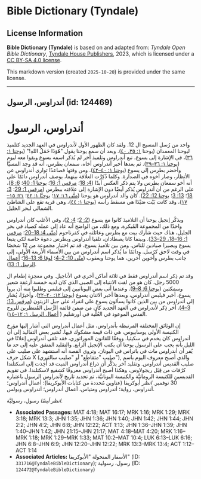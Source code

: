 # Bible Dictionary (Tyndale)

## License Information

**Bible Dictionary (Tyndale)** is based on and adapted from: _Tyndale Open Bible Dictionary_, [Tyndale House Publishers](https://tyndaleopenresources.com/), 2023, which is licensed under a [CC BY-SA 4.0 license](https://creativecommons.org/licenses/by-sa/4.0/legalcode.en).

This markdown version (created `2025-10-20`) is provided under the same license.



--------------------------------

## أندراوس، الرسول (id: 124469)

أندراوس، الرسول
===============

واحد من رُسل المسيح ال 12\. ولقد كان الظهور الأول لأندراوس في العهد الجديد كتلميذ ليوحنا المعمدان (يوحنا [١: ٣٥، ٤٠](https://ref.ly/John1:35)). وبعد أن سمع يوحنا يقول "هُوَذَا حَمَلُ اللهِ!" ([يوحنا ١: ٣٦](https://ref.ly/John1:36))، في الإشارة إلى يسوع، تبع أندراوس وتلميذ أخر لم يُذكر اسمه يسوع وبقوا معه ليوم ([يوحنا ١: ٣٦–٣٩](https://ref.ly/John1:36-John1:39)). ثم بعدها أخبر أندراوس أخاه، سمعان بطرس، أنه قد وجد المسيَّا وأحضر بطرس إلى يسوع ([يوحنا ١: ٤٠–٤٢](https://ref.ly/John1:40-John1:42)). ومن وقتها فصاعدًا توارى أندراوس عن الأنظار، وصار أخوه في الصدارة. وكلما ذُكِرَّت العلاقة بينهما، يوصف أندراوس دائمًا على أنه أخو سمعان بطرس ولا يتم ذكر العكس أبدًا ([4: 18](https://ref.ly/Matt4:18)؛ [مرقس 1: 16](https://ref.ly/Mark1:16)؛ [يوحنا 1: 40](https://ref.ly/John1:40)؛ [6: 8](https://ref.ly/John6:8))، على الرغم من أن أندراوس يُذكر أيضًا دون الإشارة إلى علاقته ببطرس ([مرقس 1: 29](https://ref.ly/Mark1:29)؛ [3: 18](https://ref.ly/Mark3:18)؛ [13: 3](https://ref.ly/Mark13:3)؛ [يوحنا 12: 22](https://ref.ly/John12:22)). كان والد أندراوس هو يوحنا ([متَّى ١٦: ١٧](https://ref.ly/Matt16:17)؛ [يوحنَّا ١: ٤٢](https://ref.ly/John1:42)؛ [٢١: ١٥–١٧](https://ref.ly/John21:15-John21:17))، وقد كانت بَيْت صَيْدَا هي مسقط رأسه ([يوحنا ١: ٤٤](https://ref.ly/John1:44))، وهي قرية تقع على الشاطئ الشمالي لبحر الجليل.

ويذكُر إنجيل يوحنا أن التلاميذ كانوا مع يسوع ([2: 2](https://ref.ly/John2:2)؛ [4: 2](https://ref.ly/John4:2))، وفي الأغلب كان أندراوس واحدًا من المجموعة المُبكرة. ومع ذلك، من الواضح أنه عاد إلى عمله كصياد في بحر الجليل، هناك حيث شارك بيت مع بطرس وعائلته في كفرناحوم ([متَّى 4: 18–20](https://ref.ly/Matt4:18-Matt4:20)؛ [مرقس 1: 16–18، 29–33](https://ref.ly/Mark1:16-Mark1:18)). وبينما كانا يصطادان، تلقيا أندراوس وبطرس دعوة خاصة لكي يتبعا يسوع ويصيرا صيادين للناس. ومن بين تلاميذ يسوع، قد تم اختيار مجموعة من 12 شخصًا في وقت لاحق كرُسل. ودائمًا ما يُذكر اسم أندراوس من بين الأسماء الأربعة الأولى، إلى جانب بطرس وأخوين آخرين، هما يوحنا ويعقوب ([متَّى 10: 2–4](https://ref.ly/Matt10:2-Matt10:4)؛ [لوقا 6: 13–16](https://ref.ly/Luke6:13-Luke6:16)؛ [أعمال الرسل 1: 13](https://ref.ly/Acts1:13)).

وقد تم ذِكر اسم أندراوس فقط في ثلاثة أماكن أخرى في الأناجيل. وفي معجزة إطعام ال 5000 رجل، كان هو من لفت الانتباه إلى الصبي الذي كان لديه خمسة أرغفة شعير وسمكتين ([يوحنا 6: 8–9](https://ref.ly/John6:8-John6:9)). وعندما أتى بعض اليونانيين إلى فيلبس وطلبوا منه أن يروا يسوع، أخبر فيلبس أندراوس، وبعدها أخبر الاثنان يسوع ([يوحنا ١٢: ٢٠–٢٢](https://ref.ly/John12:20-John12:22)). وأخيرًا، يُشار إلى أندراوس من بين الذين كانوا يسألون يسوع على انفراد على جبل الزيتون ([مرقس 13: 3–4](https://ref.ly/Mark13:3-Mark13:4)). أخر ذِكر لأندراوس في العهد الجديد كان من ضمن قائمة الرُّسل المُنتظرين للروح القدس الموعود في العُلِّية في أورشليم ( [أعمال الرسل ١: ١٢–١٤](https://ref.ly/Acts1:12-Acts1:14)).

إن الوثائق المختلفة المرتبطة بأندراوس، مثل أعمال أندراوس التي أشار إليها مؤرخ الكنيسة الأولى يوسابيوس، هي ذات قيمة مشكوك فيها. تُشير بعض التقاليد إلى أن أندراوس كان يخدم في سكيثيا. ووفقًا للقانون الموراتوري، فقد تلقى أندراوس إعلانًا في الليل بأنه يجب على الرسول يوحنا أن يكتب الإنجيل الرابع. والتقليد المتفق عليه إلى حد ما يُقر أن أندراوس مات في باتراس في اليونان. وتروي القصة أنه استشهد على صليب على شكل حرف X (صليب "متقاطع" أو "صليب سالتيري"), والذي أصبح معروف اليوم باسم صليب القديس أندراوس. وتقليد آخر يذكُّر أن ذراع أندراوس الميت قد أُخِذت إلى اسكتلندا كرُفات من قِبَل ريجولاوس، وهكذا أصبح أندراوس معروفًا كشفيع لاسكتلندا. في تقويم القديسين للكنيسة الرومانيَّة والكنيسة اليونانيَّة، تم تحديد تاريخ لأندراوس الرسول باعتباره 30 نوفمبر. *انظر* أبوكريفا (عناوين مُحددة من كتابات الأبوكريفا): أعمال أندراوس؛ أندراوس، رواية؛ أندراوس ومتياس، أعمال أندراوس؛ أندراوس وبولس.

*انظر أيضًا* رسول، رسوليَّة.

* **Associated Passages:** MAT 4:18; MAT 16:17; MRK 1:16; MRK 1:29; MRK 3:18; MRK 13:3; JHN 1:35; JHN 1:36; JHN 1:40; JHN 1:42; JHN 1:44; JHN 2:2; JHN 4:2; JHN 6:8; JHN 12:22; ACT 1:13; JHN 1:36–JHN 1:39; JHN 1:40–JHN 1:42; JHN 21:15–JHN 21:17; MAT 4:18–MAT 4:20; MRK 1:16–MRK 1:18; MRK 1:29–MRK 1:33; MAT 10:2–MAT 10:4; LUK 6:13–LUK 6:16; JHN 6:8–JHN 6:9; JHN 12:20–JHN 12:22; MRK 13:3–MRK 13:4; ACT 1:12–ACT 1:14
* **Associated Articles:** الأسفار المنحولة "الأبوكريفا" (ID: `331716@TyndaleBibleDictionary`); رسول، رسولية (ID: `124472@TyndaleBibleDictionary`)

